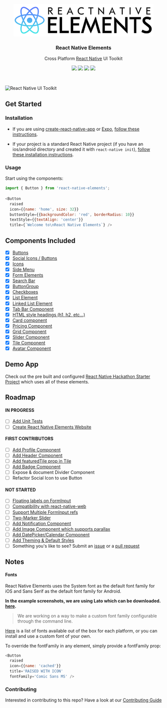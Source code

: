<p align="center">
  <a href="https://react-native-community.github.io/react-native-elements/">
    <img alt="react-native-elements" src="./screenshots/react_native_elements_logo.png" width="450">
  </a>
</p>

<h3 align="center">
  React Native Elements
</h3>

<p align="center">
  Cross Platform <a href="https://facebook.github.io/react-native/">React Native</a> UI Toolkit
</p>

<p align="center">
  <a href="https://www.npmjs.com/package/react-native-elements"><img src="https://img.shields.io/npm/v/react-native-elements.svg?style=flat-square"></a>
  <a href="https://www.npmjs.com/package/react-native-elements"><img src="https://img.shields.io/npm/dm/react-native-elements.svg?style=flat-square"></a>
  <a href="https://travis-ci.org/react-native-training/react-native-elements"><img src="https://img.shields.io/travis/react-native-training/react-native-elements/master.svg?style=flat-square"></a>
  <a href="https://codecov.io/gh/react-native-training/react-native-elements"><img src="https://codecov.io/gh/react-native-training/react-native-elements/coverage.svg?branch=v0.11.0"></a>
</p>

<br />

![React Native UI Toolkit](http://i.imgur.com/UXrGTeG.png)

## Get Started

### Installation

- If you are using
[create-react-native-app](https://github.com/react-community/create-react-native-app)
or [Expo](https://expo.io), [follow these instructions](https://github.com/react-native-training/react-native-elements/blob/master/using-with-crna-or-expo.md).

- If your project is a standard React Native project (if you have an
ios/android directory and created it with `react-native init`), [follow these installation instructions](https://github.com/react-native-training/react-native-elements/blob/master/installation.md).

### Usage

Start using the components:

```js
import { Button } from 'react-native-elements';

<Button
  raised
  icon={{name: 'home', size: 32}}
  buttonStyle={{backgroundColor: 'red', borderRadius: 10}}
  textStyle={{textAlign: 'center'}}
  title={`Welcome to\nReact Native Elements`} />
```

## Components Included

- [x] [Buttons](https://github.com/react-native-community/react-native-elements#buttons)
- [x] [Social Icons / Buttons](https://github.com/react-native-community/react-native-elements#social-icons--buttons)
- [x] [Icons](https://github.com/react-native-community/react-native-elements#icons--icon-buttons)
- [x] [Side Menu](https://github.com/react-native-community/react-native-elements#sidemenu)
- [x] [Form Elements](https://github.com/react-native-community/react-native-elements#forms)
- [x] [Search Bar](https://github.com/react-native-community/react-native-elements#search-bar)
- [x] [ButtonGroup](https://github.com/react-native-community/react-native-elements#buttongroup)
- [x] [Checkboxes](https://github.com/react-native-community/react-native-elements#checkboxes)
- [x] [List Element](https://github.com/react-native-community/react-native-elements#lists)
- [x] [Linked List Element](https://github.com/react-native-community/react-native-elements#lists)
- [x] [Tab Bar Component](https://github.com/react-native-community/react-native-elements#tab-bar-component)
- [x] [HTML style headings (h1, h2, etc...)](https://github.com/react-native-community/react-native-elements#html-style-headings)
- [x] [Card component](https://github.com/react-native-community/react-native-elements#card)
- [x] [Pricing Component](https://github.com/react-native-community/react-native-elements#pricing-component)
- [x] [Grid Component](https://github.com/react-native-community/react-native-elements#grid-component)
- [x] [Slider Component](https://github.com/react-native-community/react-native-elements#slider-component)
- [x] [Tile Component](https://github.com/react-native-community/react-native-elements#tile-component)
- [x] [Avatar Component](https://github.com/react-native-community/react-native-elements#avatar-component)

## Demo App

Check out the pre built and configured [React Native Hackathon Starter Project](https://github.com/dabit3/react-native-hackathon-starter) which uses all of these elements.

## Roadmap

#### IN PROGRESS
- [ ] [Add Unit Tests](https://github.com/react-native-training/react-native-elements/issues/196)
- [ ] [Create React Native Elements Website](https://github.com/react-native-training/react-native-elements/issues/43)

#### FIRST CONTRIBUTORS
- [ ] [Add Profile Component](https://github.com/react-native-training/react-native-elements/issues/129)
- [ ] [Add Header Component](https://github.com/react-native-training/react-native-elements/issues/47)
- [ ] [Add featuredTile prop in Tile](https://github.com/react-native-training/react-native-elements/issues/188)
- [ ] [Add Badge Component](https://github.com/react-native-training/react-native-elements/issues/203)
- [ ] Expose & document Divider Component
- [ ] Refactor Social Icon to use Button

#### NOT STARTED
- [ ] [Floating labels on FormInput](https://github.com/react-native-training/react-native-elements/issues/94)
- [ ] [Compatibility with react-native-web](https://github.com/react-native-training/react-native-elements/issues/110)
- [ ] [Support Multiple FormInput refs](https://github.com/react-native-training/react-native-elements/issues/147)
- [ ] [Two-Marker Slider](https://github.com/react-native-training/react-native-elements/issues/15)
- [ ] [Add Notification Component](https://github.com/react-native-training/react-native-elements/issues/190)
- [ ] [Add Image Component which supports parallax](https://github.com/react-native-training/react-native-elements/issues/203)
- [ ] [Add DatePicker/Calendar Component](https://github.com/react-native-training/react-native-elements/issues/214)
- [ ] [Add Theming & Default Styles](https://github.com/react-native-training/react-native-elements/issues/216)
- [ ] Something you's like to see? Submit an [issue](https://github.com/dabit3/react-native-elements/issues) or a [pull request](https://github.com/dabit3/react-native-elements/pulls)

## Notes

#### Fonts
React Native Elements uses the System font as the default font family for iOS and Sans Serif as the default font family for Android.

**In the example screenshots, we are using Lato which can be downloaded. [here](https://fonts.google.com/specimen/Lato?selection.family=Lato).**

> We are working on a way to make a custom font family configurable through the command line.

[Here](https://github.com/dabit3/react-native-fonts) is a list of fonts available out of the box for each platform, or you can install and use a custom font of your own.

To override the fontFamily in any element, simply provide a fontFamily prop:

```js
<Button
  raised
  icon={{name: 'cached'}}
  title='RAISED WITH ICON'
  fontFamily='Comic Sans MS' />

```

### Contributing

Interested in contributing to this repo? Have a look at our [Contributing Guide](./.github/CONTRIBUTING.md)
